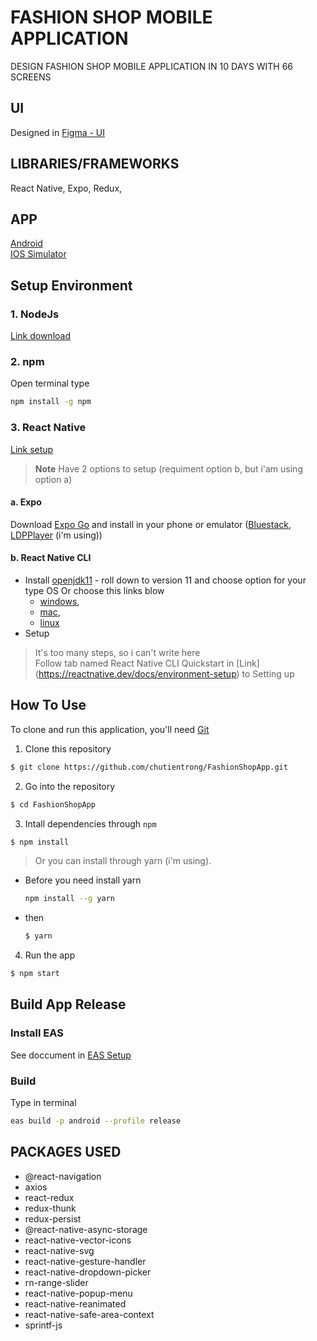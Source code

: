# FASHION SHOP MOBILE APPLICATION

DESIGN FASHION SHOP MOBILE APPLICATION IN 10 DAYS WITH 66 SCREENS 

## UI

Designed in [Figma - UI](https://www.figma.com/file/C94iBK6UXIVx7ZSs2nZqib/E-Commerce-App-Kit-(Community)?node-id=1%3A84)

## LIBRARIES/FRAMEWORKS

React Native, Expo, Redux, 

## APP
[Android](BuildRelease/FASHIONSHOP_ANDROID.apk)
<br>[IOS Simulator](BuildRelease/FASHIONSHOP_IOS.tar.gz)</br>

## Setup Environment
### 1. NodeJs
[Link download](https://nodejs.org/en/)
### 2. npm 
Open terminal type
```bash
npm install -g npm
```
### 3. React Native
[Link setup](https://reactnative.dev/docs/environment-setup)
> **Note**
> Have 2 options to setup (requiment option b, but i'am using option a)
#### a. Expo
Download [Expo Go](https://expo.dev/client) and install in your phone or emulator ([Bluestack](https://www.bluestacks.com/vi/index.html), [LDPPlayer](https://vn.ldplayer.net/) (i'm using))
#### b. React Native CLI
* Install [openjdk11](https://jdk.java.net/archive/) - roll down to version 11 and choose option for your type OS
Or choose this links blow 
  - [windows](https://download.java.net/java/GA/jdk11/9/GPL/openjdk-11.0.2_windows-x64_bin.zip), 
  - [mac](https://download.java.net/java/GA/jdk11/9/GPL/openjdk-11.0.2_osx-x64_bin.tar.gz), 
  - [linux](https://download.java.net/java/GA/jdk12/33/GPL/openjdk-12_linux-x64_bin.tar.gz)
* Setup 
> It's too many steps, so i can't write here
> <br>Follow tab named React Native CLI Quickstart in [Link] (https://reactnative.dev/docs/environment-setup) to Setting up</br>

## How To Use
To clone and run this application, you'll need [Git](https://git-scm.com) 

1. Clone this repository
  ```bash
  $ git clone https://github.com/chutientrong/FashionShopApp.git
  ```
2. Go into the repository
  ```bash
  $ cd FashionShopApp
  ```
3. Intall dependencies through `npm`
  ```bash
  $ npm install
  ```
> Or you can install through yarn (i'm using). 
  - Before you need install yarn</br>
    ```bash
    npm install --g yarn
    ```
  - then 
    ```bash
    $ yarn
    ```
4. Run the app
  ```bash
  $ npm start
  ```
## Build App Release
### Install EAS
See doccument in [EAS Setup](https://docs.expo.dev/build/setup/)
### Build 
Type in terminal
```bash
eas build -p android --profile release 
```

## PACKAGES USED

- @react-navigation
- axios
- react-redux
- redux-thunk
- redux-persist
- @react-native-async-storage
- react-native-vector-icons
- react-native-svg
- react-native-gesture-handler
- react-native-dropdown-picker
- rn-range-slider
- react-native-popup-menu
- react-native-reanimated
- react-native-safe-area-context
- sprintf-js
